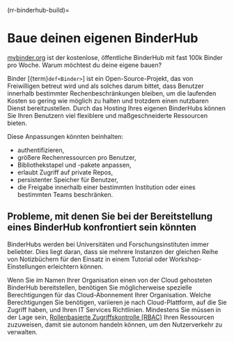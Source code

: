 (rr-binderhub-build)=
# Baue deinen eigenen BinderHub

[mybinder.org](https://mybinder.org/) ist der kostenlose, öffentliche BinderHub mit fast 100k Binder pro Woche. Warum möchtest du deine eigene bauen?

Binder [{term}`def<Binder>`] ist ein Open-Source-Projekt, das von Freiwilligen betreut wird und als solches darum bittet, dass Benutzer innerhalb bestimmter Rechenbeschränkungen bleiben, um die laufenden Kosten so gering wie möglich zu halten und trotzdem einen nutzbaren Dienst bereitzustellen. Durch das Hosting Ihres eigenen BinderHubs können Sie Ihren Benutzern viel flexiblere und maßgeschneiderte Ressourcen bieten.

Diese Anpassungen könnten beinhalten:

- authentifizieren,
- größere Rechenressourcen pro Benutzer,
- Bibliothekstapel und -pakete anpassen,
- erlaubt Zugriff auf private Repos,
- persistenter Speicher für Benutzer,
- die Freigabe innerhalb einer bestimmten Institution oder eines bestimmten Teams beschränken.

## Probleme, mit denen Sie bei der Bereitstellung eines BinderHub konfrontiert sein könnten

BinderHubs werden bei Universitäten und Forschungsinstituten immer beliebter. Dies liegt daran, dass sie mehrere Instanzen der gleichen Reihe von Notizbüchern für den Einsatz in einem Tutorial oder Workshop-Einstellungen erleichtern können.

Wenn Sie im Namen Ihrer Organisation einen von der Cloud gehosteten BinderHub bereitstellen, benötigen Sie möglicherweise spezielle Berechtigungen für das Cloud-Abonnement Ihrer Organisation. Welche Berechtigungen Sie benötigen, variieren je nach Cloud-Plattform, auf die Sie Zugriff haben, und Ihren IT Services Richtlinien. Mindestens Sie müssen in der Lage sein, [Rollenbasierte Zugriffskontrolle (RBAC)](https://docs.microsoft.com/en-us/azure/role-based-access-control/overview) Ihren Ressourcen zuzuweisen, damit sie autonom handeln können, um den Nutzerverkehr zu verwalten.
